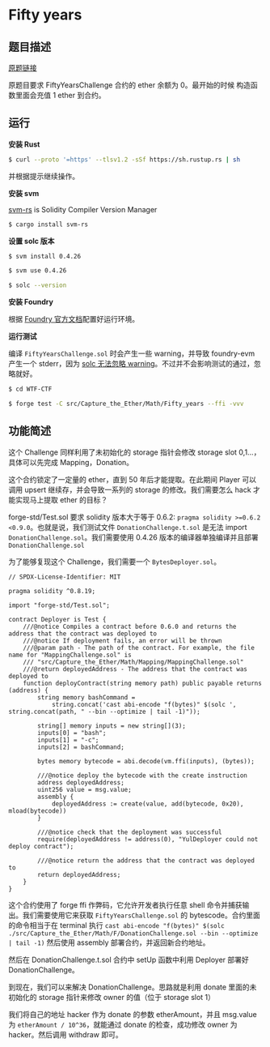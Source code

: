 # Fifty years

## 题目描述

[原题链接](https://capturetheether.com/challenges/math/fifty-years/)

原题目要求 FiftyYearsChallenge 合约的 ether 余额为 0。最开始的时候 构造函数里面会充值 1 ether 到合约。

## 运行

**安装 Rust**

```sh
$ curl --proto '=https' --tlsv1.2 -sSf https://sh.rustup.rs | sh
```
并根据提示继续操作。

**安装 svm**

[svm-rs](https://github.com/roynalnaruto/svm-rs) is Solidity Compiler Version Manager

```sh
$ cargo install svm-rs
```

**设置 solc 版本**

```sh
$ svm install 0.4.26

$ svm use 0.4.26

$ solc --version
```


**安装 Foundry**

根据 [Foundry 官方文档](https://getfoundry.sh/)配置好运行环境。

**运行测试**

编译 `FiftyYearsChallenge.sol` 时会产生一些 warning，并导致 foundry-evm 产生一个 stderr，因为 [solc 无法忽略 warning](https://github.com/ethereum/solidity/issues/2675)。不过并不会影响测试的通过，忽略就好。

```sh
$ cd WTF-CTF

$ forge test -C src/Capture_the_Ether/Math/Fifty_years --ffi -vvv
```

## 功能简述

这个 Challenge 同样利用了未初始化的 storage 指针会修改 storage slot 0,1...，具体可以先完成 Mapping，Donation。

这个合约锁定了一定量的 ether，直到 50 年后才能提取。在此期间 Player 可以调用 upsert 继续存，并会导致一系列的 storage 的修改。我们需要怎么 hack 才能实现马上提取 ether 的目标？


forge-std/Test.sol 要求 solidity 版本大于等于 0.6.2: `pragma solidity >=0.6.2 <0.9.0`。也就是说，我们测试文件 `DonationChallenge.t.sol` 是无法 import `DonationChallenge.sol`。我们需要使用 0.4.26 版本的编译器单独编译并且部署 `DonationChallenge.sol`

为了能够复现这个 Challenge，我们需要一个 `BytesDeployer.sol`。
```solidity
// SPDX-License-Identifier: MIT

pragma solidity ^0.8.19;

import "forge-std/Test.sol";

contract Deployer is Test {
    ///@notice Compiles a contract before 0.6.0 and returns the address that the contract was deployed to
    ///@notice If deployment fails, an error will be thrown
    ///@param path - The path of the contract. For example, the file name for "MappingChallenge.sol" is
    /// "src/Capture_the_Ether/Math/Mapping/MappingChallenge.sol"
    ///@return deployedAddress - The address that the contract was deployed to
    function deployContract(string memory path) public payable returns (address) {
        string memory bashCommand =
            string.concat('cast abi-encode "f(bytes)" $(solc ', string.concat(path, " --bin --optimize | tail -1)"));

        string[] memory inputs = new string[](3);
        inputs[0] = "bash";
        inputs[1] = "-c";
        inputs[2] = bashCommand;

        bytes memory bytecode = abi.decode(vm.ffi(inputs), (bytes));

        ///@notice deploy the bytecode with the create instruction
        address deployedAddress;
        uint256 value = msg.value;
        assembly {
            deployedAddress := create(value, add(bytecode, 0x20), mload(bytecode))
        }

        ///@notice check that the deployment was successful
        require(deployedAddress != address(0), "YulDeployer could not deploy contract");

        ///@notice return the address that the contract was deployed to
        return deployedAddress;
    }
}
```

这个合约使用了 forge ffi 作弊码，它允许开发者执行任意 shell 命令并捕获输出。我们需要使用它来获取 `FiftyYearsChallenge.sol` 的 bytescode。合约里面的命令相当于在 terminal 执行 `cast abi-encode "f(bytes)" $(solc ./src/Capture_the_Ether/Math/F/DonationChallenge.sol --bin --optimize | tail -1)` 然后使用 assembly 部署合约，并返回新合约地址。

然后在 DonationChallenge.t.sol 合约中 setUp 函数中利用 Deployer 部署好 DonationChallenge。

到现在，我们可以来解决 DonationChallenge。思路就是利用 donate 里面的未初始化的 storage 指针来修改 owner 的值（位于 storage slot 1）

我们将自己的地址 hacker 作为 donate 的参数 etherAmount，并且 msg.value 为 `etherAmount / 10^36`，就能通过 donate 的检查，成功修改 owner 为 hacker。然后调用 withdraw 即可。
